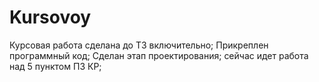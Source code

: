 # Kursovoy
Курсовая работа сделана до ТЗ включительно;
Прикреплен программный код;
Сделан этап проектирования;
сейчас идет работа над 5 пунктом ПЗ КР;
